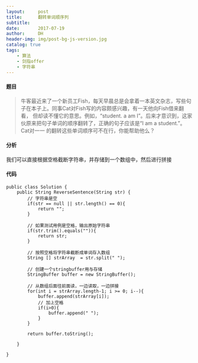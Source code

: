 ```yaml
---
layout:     post
title:      翻转单词顺序列
subtitle:   
date:       2017-07-19
author:     DH
header-img: img/post-bg-js-version.jpg 
catalog: true
tags:
    - 算法
    - 剑指offer
    - 字符串
---
```

#### 题目

>牛客最近来了一个新员工Fish，每天早晨总是会拿着一本英文杂志，写些句子在本子上。同事Cat对Fish写的内容颇感兴趣，有一天他向Fish借来翻看，
但却读不懂它的意思。例如，“student. a am I”。后来才意识到，这家伙原来把句子单词的顺序翻转了，正确的句子应该是“I am a student.”。Cat对一一
的翻转这些单词顺序可不在行，你能帮助他么？

#### 分析

我们可以直接根据空格截断字符串，并存储到一个数组中，然后进行拼接

#### 代码

```
public class Solution {
    public String ReverseSentence(String str) {
        // 字符串是空 
		if(str == null || str.length() == 0){
            return "";
        }
        
        // 如果测试用例是空格，输出原始字符串
        if(str.trim().equals("")){
            return str;
        }
        
        // 按照空格将字符串截断成单词存入数组
        String [] strArray  = str.split(" ");
        
        // 创建一个stringbuffer用与存储
        StringBuffer buffer = new StringBuffer();
        
        // 从数组后面往前面读，一边读取，一边拼接
        for(int i = strArray.length-1; i >= 0; i--){
            buffer.append(strArray[i]);
            // 加上空格
            if(i>0){
                buffer.append(" ");
            }
        }
        
        return buffer.toString();
        
    }
        
}
```

